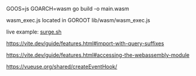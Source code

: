 GOOS=js GOARCH=wasm go build -o main.wasm

wasm_exec.js located in GOROOT lib/wasm/wasm_exec.js

live example: [surge.sh](https://tolantop.surge.sh/)

https://vite.dev/guide/features.html#import-with-query-suffixes

https://vite.dev/guide/features.html#accessing-the-webassembly-module

https://vueuse.org/shared/createEventHook/
